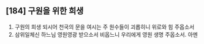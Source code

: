 ## [184] 구원을 위한 희생

1) 구원의 희생 되시어 천국의 문을 여시는 주 원수들이 괴롭히니 위로와 힘 주옵소서  
2) 삼위일체신 하느님 영원영광 받으소서 비옵느니 우리에게 영원 생명 주옵소서. 아멘
